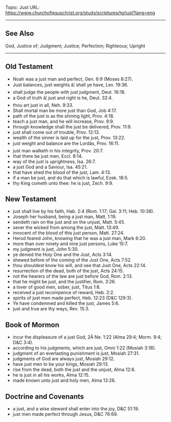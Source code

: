 Topic: Just
URL: https://www.churchofjesuschrist.org/study/scriptures/tg/just?lang=eng

---

## See Also

God, Justice of; Judgment; Justice; Perfection; Righteous; Upright

---

## Old Testament

- Noah was a just man and perfect, Gen. 6:9 (Moses 8:27).
- Just balances, just weights â¦ shall ye have, Lev. 19:36.
- shall judge the people with just judgment, Deut. 16:18.
- a God of truth â¦ just and right is he, Deut. 32:4.
- thou art just in all, Neh. 9:33.
- Shall mortal man be more just than God, Job 4:17.
- path of the just is as the shining light, Prov. 4:18.
- teach a just man, and he will increase, Prov. 9:9.
- through knowledge shall the just be delivered, Prov. 11:9.
- just shall come out of trouble, Prov. 12:13.
- wealth of the sinner is laid up for the just, Prov. 13:22.
- just weight and balance are the Lordâs, Prov. 16:11.
- just man walketh in his integrity, Prov. 20:7.
- that there be just men, Eccl. 8:14.
- way of the just is uprightness, Isa. 26:7.
- a just God and a Saviour, Isa. 45:21.
- that have shed the blood of the just, Lam. 4:13.
- if a man be just, and do that which is lawful, Ezek. 18:5.
- thy King cometh unto thee: he is just, Zech. 9:9.

## New Testament

- just shall live by his faith, Hab. 2:4 (Rom. 1:17; Gal. 3:11; Heb. 10:38).
- Joseph her husband, being a just man, Matt. 1:19.
- sendeth rain on the just and on the unjust, Matt. 5:45.
- sever the wicked from among the just, Matt. 13:49.
- innocent of the blood of this just person, Matt. 27:24.
- Herod feared John, knowing that he was a just man, Mark 6:20.
- more than over ninety and nine just persons, Luke 15:7.
- my judgment is just, John 5:30.
- ye denied the Holy One and the Just, Acts 3:14.
- shewed before of the coming of the Just One, Acts 7:52.
- thou shouldest know his will, and see that Just One, Acts 22:14.
- resurrection of the dead, both of the just, Acts 24:15.
- not the hearers of the law are just before God, Rom. 2:13.
- that he might be just, and the justifier, Rom. 3:26.
- a lover of good men, sober, just, Titus 1:8.
- received a just recompence of reward, Heb. 2:2.
- spirits of just men made perfect, Heb. 12:23 (D&C 129:3).
- Ye have condemned and killed the just, James 5:6.
- just and true are thy ways, Rev. 15:3.

## Book of Mormon

- incur the displeasure of a just God, 2Â Ne. 1:22 (Alma 29:4; Morm. 9:4; D&C 3:4).
- according to his judgments, which are just, Omni 1:22 (Mosiah 3:18).
- judgment of an everlasting punishment is just, Mosiah 27:31.
- judgments of God are always just, Mosiah 29:12.
- have just men to be your kings, Mosiah 29:13.
- rise from the dead, both the just and the unjust, Alma 12:8.
- he is just in all his works, Alma 12:15.
- made known unto just and holy men, Alma 13:26.

## Doctrine and Covenants

- a just, and a wise steward shall enter into the joy, D&C 51:19.
- just men made perfect through Jesus, D&C 76:69.

